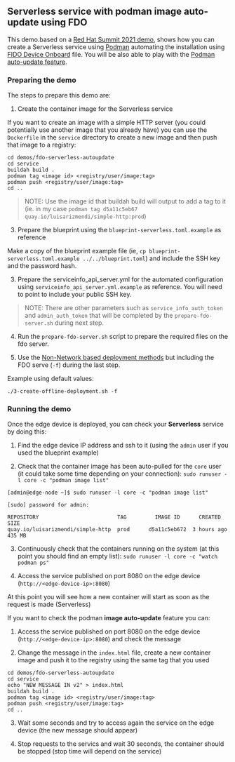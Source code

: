 ## Serverless service with podman image auto-update using FDO

This demo.based on a [Red Hat Summit 2021 demo](https://github.com/RedHatGov/RFESummit2021), shows how you can create a Serverless service using  [Podman](https://podman.io/) automating the installation using [FIDO Device Onboard](https://fidoalliance.org/intro-to-fido-device-onboard/) file. You will be also able to play with the [Podman auto-update feature](https://docs.podman.io/en/latest/markdown/podman-auto-update.1.html).

### Preparing the demo

The steps to prepare this demo are:

1) Create the container image for the Serverless service

If you want to create an image with a simple HTTP server (you could potentially use another image that you already have) you can use the `Dockerfile` in the `service` directory to create a new image and then push that image to a registry:

```
cd demos/fdo-serverless-autoupdate
cd service
buildah build .
podman tag <image id> <registry/user/image:tag>
podman push <registry/user/image:tag>
cd ..
```

> NOTE: Use the image id that buildah build will output to add a tag to it (ie. in my case `podman tag d5a11c5eb67 quay.io/luisarizmendi/simple-http:prod`)



3) Prepare the blueprint using the `blueprint-serverless.toml.example` as reference

Make a copy of the blueprint example file (ie, `cp blueprint-serverless.toml.example ../../blueprint.toml`) and include the SSH key and the password hash.


3) Prepare the serviceinfo_api_server.yml for the automated configuration using `serviceinfo_api_server.yml.example` as reference. You will need to point to include your public SSH key.

> NOTE: There are other parameters such as `service_info_auth_token` and `admin_auth_token` that will be completed by the `prepare-fdo-server.sh` during next step.



4) Run the `prepare-fdo-server.sh` script to prepare the required files on the fdo server.



5) Use the [Non-Network based deployment methods](https://github.com/luisarizmendi/rhel-edge-quickstart#non-network-based-deployment) but including the FDO serve (`-f`) during the last step.

Example using default values:

```
./3-create-offline-deployment.sh -f
```


### Running the demo

Once the edge device is deployed, you can check your **Serverless** service by doing this:

1) Find the edge device IP address and ssh to it (using the `admin` user if you used the blueprint example)

2) Check that the container image has been auto-pulled for the `core` user (it could take some time depending on your connection): `sudo runuser -l core -c "podman image list"`

```
[admin@edge-node ~]$ sudo runuser -l core -c "podman image list"

[sudo] password for admin:

REPOSITORY                         TAG         IMAGE ID      CREATED      SIZE
quay.io/luisarizmendi/simple-http  prod      d5a11c5eb672  3 hours ago  435 MB

```

3) Continuously check that the containers running on the system (at this point you should find an empty list): `sudo runuser -l core -c "watch podman ps"`

4) Access the service published on port 8080 on the edge device (`http://<edge-device-ip>:8080`)

At this point you will see how a new container will start as soon as the request is made (Serverless)


If you want to check the podman **image auto-update** feature you can:

1) Access the service published on port 8080 on the edge device (`http://<edge-device-ip>:8080`) and check the message

2) Change the message in the `index.html` file, create a new container image and push it to the registry using the same tag that you used

```
cd demos/fdo-serverless-autoupdate
cd service
echo "NEW MESSAGE IN v2" > index.html
buildah build .
podman tag <image id> <registry/user/image:tag>
podman push <registry/user/image:tag>
cd ..
```

3) Wait some seconds and try to access again the service on the edge device (the new message should appear)

4) Stop requests to the servics and wait 30 seconds, the container should be stopped (stop time will depend on the service)
